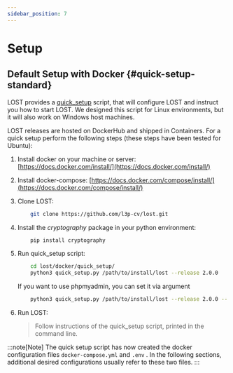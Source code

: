```yaml
---
sidebar_position: 7
---
```


# Setup

## Default Setup with Docker {#quick-setup-standard}

LOST provides a [quick_setup](https://github.com/l3p-cv/lost/tree/master/docker/quick_setup) script, that will configure LOST and instruct you how to start LOST. We designed this script for Linux environments, but it will also work on Windows host machines.

LOST releases are hosted on DockerHub and shipped in Containers. For a quick setup perform the following steps (these steps have been tested for Ubuntu):

1. Install docker on your machine or server: [https://docs.docker.com/install/](https://docs.docker.com/install/)
2. Install docker-compose: [https://docs.docker.com/compose/install/](https://docs.docker.com/compose/install/)
3. Clone LOST:  

    ``` bash
        git clone https://github.com/l3p-cv/lost.git
    ```

4. Install the *cryptography* package in your python environment:  

    ``` bash
        pip install cryptography
    ```

5. Run quick_setup script:

    ``` bash
        cd lost/docker/quick_setup/
        python3 quick_setup.py /path/to/install/lost --release 2.0.0
    ```

    If you want to use phpmyadmin, you can set it via argument

    ``` bash
        python3 quick_setup.py /path/to/install/lost --release 2.0.0 --phpmyadmin
    ```

6. Run LOST:
    > Follow instructions of the quick_setup script, printed in the
    > command line.

:::note[Note]
The quick setup script has now created the docker configuration files
`docker-compose.yml` and `.env` . In the following sections, additional
desired configurations usually refer to these two files.
:::
